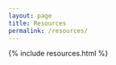 ```yaml
---
layout: page
title: Resources
permalink: /resources/
---
```


<link rel="stylesheet" href="/assets/css/main.css">
<link rel="stylesheet" href="/assets/css/resources.css">

{% include resources.html %}
